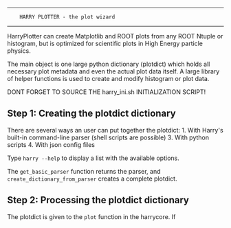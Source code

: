 -------------------------------------------------------------------------------
		HARRY PLOTTER - the plot wizard
-------------------------------------------------------------------------------

HarryPlotter can create Matplotlib and ROOT plots from any ROOT Ntuple or 
histogram, but is optimized for scientific plots in High Energy particle physics.

The main object is one large python dictionary (plotdict) which holds all 
necessary plot metadata and even the actual plot data itself.
A large library of helper functions is used to create and modify histogram or 
plot data.

DONT FORGET TO SOURCE THE harry_ini.sh INITIALIZATION SCRIPT!


Step 1: Creating the plotdict dictionary
-------------------------------------------------------------------------------
There are several ways an user can put together the plotdict:
	1. With Harry's built-in command-line parser (shell scripts are possible)
	3. With python scripts
	4. With json config files

Type `harry --help` to display a list with the available options.

The `get_basic_parser` function returns the parser, and 
`create_dictionary_from_parser` creates a complete plotdict.


Step 2: Processing the plotdict dictionary
-------------------------------------------------------------------------------
The plotdict is given to the `plot` function in the harrycore.
If 

